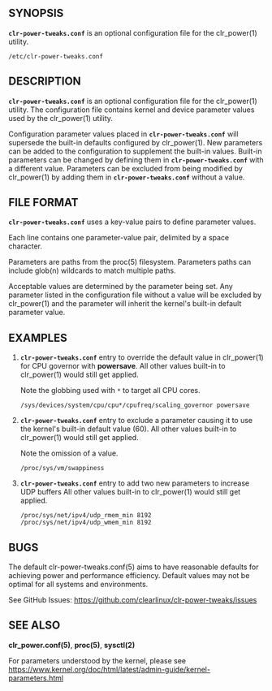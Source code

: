 ## SYNOPSIS

**`clr-power-tweaks.conf`** is an optional configuration file for the
clr_power(1) utility.

`/etc/clr-power-tweaks.conf`

## DESCRIPTION

**`clr-power-tweaks.conf`** is an optional configuration file for the
clr_power(1) utility. The configuration file contains kernel and device
parameter values used by the clr_power(1) utility. 

Configuration parameter values placed in **`clr-power-tweaks.conf`** will
supersede the built-in defaults configured by clr_power(1). New parameters can
be added to the configuration to supplement the built-in values. Built-in
parameters can be changed by defining them in **`clr-power-tweaks.conf`** with
a different value. Parameters can be excluded from being modified by
clr_power(1) by adding them in **`clr-power-tweaks.conf`** without a value.

## FILE FORMAT

**`clr-power-tweaks.conf`** uses a key-value pairs to define parameter values.

Each line contains one parameter-value pair, delimited by a space character.

Parameters are paths from the proc(5) filesystem. Parameters paths can include
glob(n) wildcards to match multiple paths. 

Acceptable values are determined by the parameter being set. Any parameter
listed in the configuration file without a value will be excluded by
clr_power(1) and the parameter will inherit the kernel's built-in default
parameter value.

## EXAMPLES

1. **`clr-power-tweaks.conf`** entry to override the default value in
   clr_power(1) for CPU governor with **powersave**. All other values built-in
   to clr_power(1) would still get applied.

   Note the globbing used with `*` to target all CPU cores. 
   
   ```
   /sys/devices/system/cpu/cpu*/cpufreq/scaling_governor powersave
   ```

2.  **`clr-power-tweaks.conf`** entry to exclude a parameter causing it to use
    the kernel's built-in default value (60). All other values built-in to
    clr_power(1) would still get applied.

    Note the omission of a value.

    ```
    /proc/sys/vm/swappiness
    ```

3. **`clr-power-tweaks.conf`** entry to add two new parameters to increase UDP
   buffers All other values built-in to clr_power(1) would still get applied.

   ```
   /proc/sys/net/ipv4/udp_rmem_min 8192
   /proc/sys/net/ipv4/udp_wmem_min 8192
   ```

## BUGS

The default clr-power-tweaks.conf(5) aims to have reasonable defaults for
achieving power and performance efficiency. Default values may not be optimal
for all systems and environments. 

See GitHub Issues: <https://github.com/clearlinux/clr-power-tweaks/issues>

## SEE ALSO

**clr_power.conf(5)**, **proc(5)**, **sysctl(2)**

For parameters understood by the kernel, please see
https://www.kernel.org/doc/html/latest/admin-guide/kernel-parameters.html